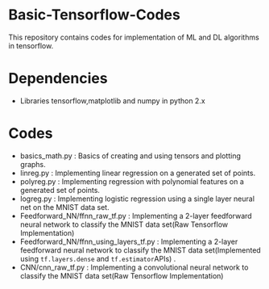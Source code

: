 # Basic-Tensorflow-Codes
This repository contains codes for implementation of ML and DL algorithms in tensorflow. 
# Dependencies
* Libraries tensorflow,matplotlib and numpy in python 2.x 

# Codes
* basics_math.py : Basics of creating and using tensors and plotting graphs.
* linreg.py : Implementing linear regression on a generated set of points.
* polyreg.py : Implementing regression with polynomial features on a generated set of points.
* logreg.py : Implementing logistic regression using a single layer neural net on the MNIST data set.
* Feedforward_NN/ffnn_raw_tf.py : Implementing a 2-layer feedforward neural network to classify the MNIST data set(Raw Tensorflow Implementation)
* Feedforward_NN/ffnn_using_layers_tf.py : Implementing a 2-layer feedforward neural network to classify the MNIST data set(Implemented using ```tf.layers.dense``` and ```tf.estimator```APIs) .
* CNN/cnn_raw_tf.py : Implementing a convolutional neural network to classify the MNIST data set(Raw Tensorflow Implementation)
